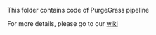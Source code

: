 This folder contains code of PurgeGrass pipeline

For more details, please go to our [wiki](https://github.com/Yutang-ETH/PhaseGrass/wiki/Step-2:-generating-a-chromosome%E2%80%90level-unphased-haploid-assembly)
